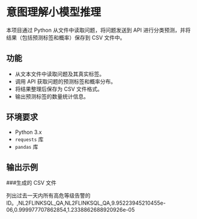 # 意图理解小模型推理

本项目通过 Python 从文件中读取问题，将问题发送到 API 进行分类预测，并将结果（包括预测标签和概率）保存到 CSV 文件中。

## 功能

- 从文本文件中读取问题及其真实标签。
- 调用 API 获取问题的预测标签和概率分布。
- 将结果整理后保存为 CSV 文件格式。
- 输出预测标签的数量统计信息。

## 环境要求

- Python 3.x
- `requests` 库
- `pandas` 库

## 输出示例

###生成的 CSV 文件

列出过去一天内所有高危等级告警的 ID。,NL2FLINKSQL_QA,NL2FLINKSQL_QA,9.95223945210455e-06,0.999977707862854,1.2338862688920926e-05
